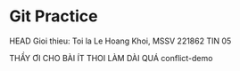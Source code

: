 # Git Practice
 HEAD
Gioi thieu: Toi la Le Hoang Khoi, MSSV 221862 TIN 05

THẦY ƠI CHO BÀI ÍT THOI LÀM DÀI QUÁ 
 conflict-demo
